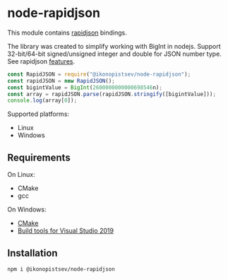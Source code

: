 # **node-rapidjson**

This module contains [rapidjson](https://github.com/Tencent/rapidjson) bindings.

The library was created to simplify working with BigInt in nodejs. Support 32-bit/64-bit signed/unsigned integer and double for JSON number type. See rapidjson [features](https://rapidjson.org/md_doc_features.html).

```js
const RapidJSON = require("@ikonopistsev/node-rapidjson");
const rapidJSON = new RapidJSON();
const bigintValue = BigInt(2600000000000698546n);
const array = rapidJSON.parse(rapidJSON.stringify([bigintValue]));
console.log(array[0]);
```

Supported platforms:
- Linux
- Windows

## Requirements

On Linux:
- CMake
- gcc

On Windows:
- [CMake](https://cmake.org/download/)
- [Build tools for Visual Studio 2019](https://visualstudio.microsoft.com/thank-you-downloading-visual-studio/?sku=BuildTools&rel=16)

## Installation

```bash
npm i @ikonopistsev/node-rapidjson
```
